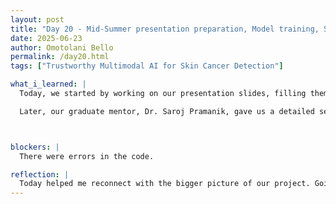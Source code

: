 ```yaml
---
layout: post
title: "Day 20 - Mid-Summer presentation preparation, Model training, Skin Cancer Tutorial"
date: 2025-06-23
author: Omotolani Bello
permalink: /day20.html
tags: ["Trustworthy Multimodal AI for Skin Cancer Detection"]

what_i_learned: |
  Today, we started by working on our presentation slides, filling them in with everything we've been doing so far and assigning each person their part to present. Going over our progress reminded me of the goals we set during the first week, and honestly, it’s impressive how much we’ve accomplished—some even beyond what we planned. We also attempted to continue training our model but ran into a few issues that we hope to fix by tomorrow.

  Later, our graduate mentor, Dr. Saroj Pramanik, gave us a detailed session on the skin. He covered the different layers, structures, and components of the skin, reminding us that it’s the largest organ in the body. He talked about skin cancer—how common it is, with 1 in 5 people likely to develop it—and explained how it spreads through invasion and metastasis. He also mentioned the factors that increase risk, like radiation and skin type, signs/symptoms, and the difference between benign and malignant growths. It was a good refresher on things I had previously learned in human anatomy and physiology.



blockers: |
  There were errors in the code.

reflection: |
  Today helped me reconnect with the bigger picture of our project. Going over our slides and assigning parts for the presentation reminded me of the goals we set in the first week, and it was honestly encouraging to see how much we’ve achieved since then. Even though we ran into some issues while trying to train our model, I’m hopeful we can sort them out tomorrow. The session with Dr. Saroj Pramanik was a strong highlight—his breakdown of the skin, its layers, and the nature of skin cancer brought a deeper understanding to the research we’re doing. It also refreshed a lot of what I learned in anatomy and physiology. Days like this remind me how everything is starting to connect.
---
```

